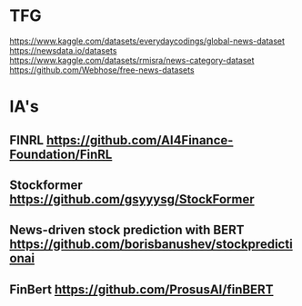 # TFG
https://www.kaggle.com/datasets/everydaycodings/global-news-dataset
https://newsdata.io/datasets
https://www.kaggle.com/datasets/rmisra/news-category-dataset
https://github.com/Webhose/free-news-datasets

# IA's
## FINRL https://github.com/AI4Finance-Foundation/FinRL
## Stockformer https://github.com/gsyyysg/StockFormer
## News-driven stock prediction with BERT https://github.com/borisbanushev/stockpredictionai
## FinBert https://github.com/ProsusAI/finBERT

